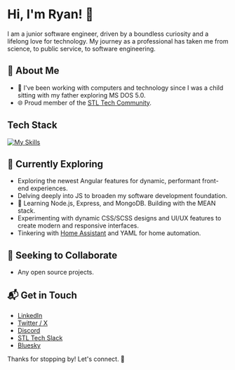 # Hi, I'm Ryan! 👋

I am a junior software engineer, driven by a boundless curiosity and a lifelong love for technology. My journey as a professional has taken me from science, to public service, to software engineering.


## 🚀 About Me

- 🔭 I've been working with computers and technology since I was a child sitting with my father exploring MS DOS 5.0.
- 🌐 Proud member of the [STL Tech Community](https://stltech.org/).

## Tech Stack
[![My Skills](https://skillicons.dev/icons?i=angular,html,css,sass,js,ts,cs,dotnet,nodejs,express,mongodb,docker,raspberrypi,netlify,postman&perline=6)](https://skillicons.dev)

<!-- ![becom1ng's Stats](https://github-readme-stats.vercel.app/api?username=becom1ng&theme=transparent&show_icons=true&hide_border=true&count_private=true&rank_icon=github)
![Top Langs](https://github-readme-stats.vercel.app/api/top-langs/?username=becom1ng&hide_progress=true) -->

## 🌱 Currently Exploring

- Exploring the newest Angular features for dynamic, performant front-end experiences.
- Delving deeply into JS to broaden my software development foundation.
- 🚀 Learning Node.js, Express, and MongoDB. Building with the MEAN stack.
- Experimenting with dynamic CSS/SCSS designs and UI/UX features to create modern and responsive interfaces.
- Tinkering with [Home Assistant](https://www.home-assistant.io/) and YAML for home automation.

## 👯 Seeking to Collaborate

- Any open source projects.

## 📬 Get in Touch

- [LinkedIn](https://www.linkedin.com/in/ryan-lavery-336645298/)
- [Twitter / X](https://twitter.com/ryan42fbd)
- [Discord](https://discordapp.com/users/85938510829215744)
- [STL Tech Slack](https://stl-tech.slack.com/team/U061ZNHH0AC)
- [Bluesky](https://bsky.app/profile/becoming.bsky.social)

Thanks for stopping by! Let's connect. 🚀

<!--
**becom1ng/becom1ng** is a ✨ _special_ ✨ repository because its `README.md` (this file) appears on your GitHub profile.

Here are some ideas to get you started:

- 🔭 I’m currently working on ...
- 🌱 I’m currently learning ...
- 👯 I’m looking to collaborate on ...
- 🤔 I’m looking for help with ...
- 💬 Ask me about ...
- 📫 How to reach me: ...
- 😄 Pronouns: ...
- ⚡ Fun fact: ...
-->
